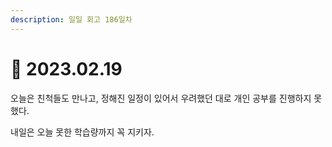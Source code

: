 ```yaml
---
description: 일일 회고 186일차
---
```


# 🥲 2023.02.19

오늘은 친척들도 만나고, 정해진 일정이 있어서 우려했던 대로 개인 공부를 진행하지 못했다.

내일은 오늘 못한 학습량까지 꼭 지키자.&#x20;
